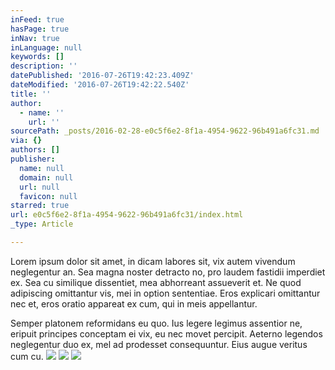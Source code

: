 ```yaml
---
inFeed: true
hasPage: true
inNav: true
inLanguage: null
keywords: []
description: ''
datePublished: '2016-07-26T19:42:23.409Z'
dateModified: '2016-07-26T19:42:22.540Z'
title: ''
author:
  - name: ''
    url: ''
sourcePath: _posts/2016-02-28-e0c5f6e2-8f1a-4954-9622-96b491a6fc31.md
via: {}
authors: []
publisher:
  name: null
  domain: null
  url: null
  favicon: null
starred: true
url: e0c5f6e2-8f1a-4954-9622-96b491a6fc31/index.html
_type: Article

---
```

Lorem ipsum dolor sit amet, in dicam labores sit, vix autem vivendum neglegentur an. Sea magna noster detracto no, pro laudem fastidii imperdiet ex. Sea cu similique dissentiet, mea abhorreant assueverit et. Ne quod adipiscing omittantur vis, mei in option sententiae. Eros explicari omittantur nec et, eros oratio appareat ex cum, qui in meis appellantur. 

Semper platonem reformidans eu quo. Ius legere legimus assentior ne, eripuit principes conceptam ei vix, eu nec movet percipit. Aeterno legendos neglegentur duo ex, mel ad prodesset consequuntur. Eius augue veritus cum cu.
![](https://s3-us-west-2.amazonaws.com/the-grid-img/p/5de8a115241635a68d6f492d58ccfa22adcee765.png)
![](https://the-grid-user-content.s3-us-west-2.amazonaws.com/536adc50-74ea-4835-9a37-a2a25f87903e.PNG)
![](https://the-grid-user-content.s3-us-west-2.amazonaws.com/14c3402d-10f8-4fe3-8c63-94f442e89a16.PNG)